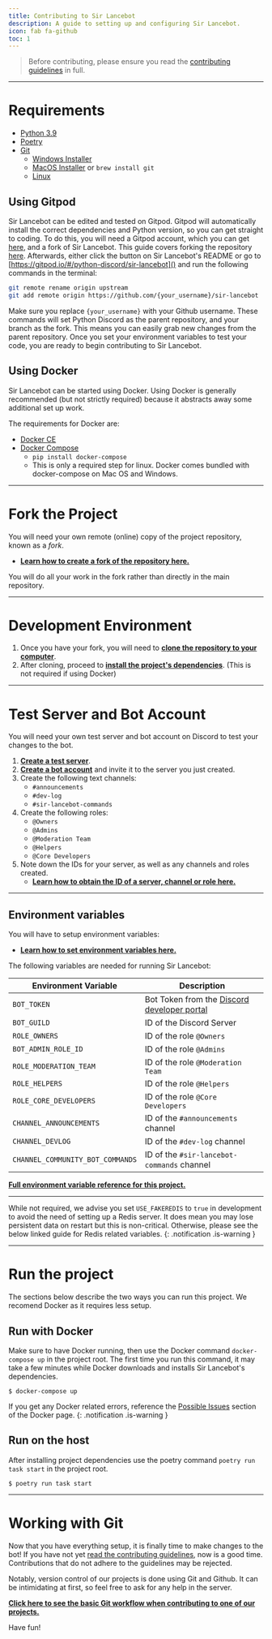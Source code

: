 ```yaml
---
title: Contributing to Sir Lancebot
description: A guide to setting up and configuring Sir Lancebot.
icon: fab fa-github
toc: 1
---
```


> Before contributing, please ensure you read the [contributing guidelines](../contributing-guidelines) in full.

---
# Requirements
- [Python 3.9](https://www.python.org/downloads/)
- [Poetry](https://github.com/python-poetry/poetry#installation)
- [Git](https://git-scm.com/downloads)
    - [Windows Installer](https://git-scm.com/download/win)
    - [MacOS Installer](https://git-scm.com/download/mac) or `brew install git`
    - [Linux](https://git-scm.com/download/linux)

## Using Gitpod
Sir Lancebot can be edited and tested on Gitpod. Gitpod will automatically install the correct dependencies and Python version, so you can get straight to coding.
To do this, you will need a Gitpod account, which you can get [here](https://www.gitpod.io/#get-started), and a fork of Sir Lancebot. This guide covers forking the repository [here](#fork-the-project). Afterwards, either click the button on Sir Lancebot's README or go to [https://gitpod.io/#/python-discord/sir-lancebot]() and run the following commands in the terminal:
```sh
git remote rename origin upstream
git add remote origin https://github.com/{your_username}/sir-lancebot
```
Make sure you replace `{your_username}` with your Github username. These commands will set Python Discord as the parent repository, and your branch as the fork. This means you can easily grab new changes from the parent repository. Once you set your environment variables to test your code, you are ready to begin contributing to Sir Lancebot.

## Using Docker
Sir Lancebot can be started using Docker. Using Docker is generally recommended (but not strictly required) because it abstracts away some additional set up work.

The requirements for Docker are:

* [Docker CE](https://docs.docker.com/install/)
* [Docker Compose](https://docs.docker.com/compose/install/)
    * `pip install docker-compose`
    * This is only a required step for linux. Docker comes bundled with docker-compose on Mac OS and Windows.

---

# Fork the Project
You will need your own remote (online) copy of the project repository, known as a *fork*.

- [**Learn how to create a fork of the repository here.**](../forking-repository)

You will do all your work in the fork rather than directly in the main repository.

---

# Development Environment
1. Once you have your fork, you will need to [**clone the repository to your computer**](../cloning-repository).
2. After cloning, proceed to [**install the project's dependencies**](../installing-project-dependencies). (This is not required if using Docker)

---
# Test Server and Bot Account

You will need your own test server and bot account on Discord to test your changes to the bot.

1. [**Create a test server**](../setting-test-server-and-bot-account#setting-up-a-test-server).
2. [**Create a bot account**](../setting-test-server-and-bot-account#setting-up-a-bot-account) and invite it to the server you just created.
3. Create the following text channels:
    * `#announcements`
    * `#dev-log`
    * `#sir-lancebot-commands`
4. Create the following roles:
    * `@Owners`
    * `@Admins`
    * `@Moderation Team`
    * `@Helpers`
    * `@Core Developers`
5. Note down the IDs for your server, as well as any channels and roles created.
    * [**Learn how to obtain the ID of a server, channel or role here.**](../setting-test-server-and-bot-account#obtain-the-ids)

---

## Environment variables
You will have to setup environment variables:

* [**Learn how to set environment variables here.**](../configure-environment-variables)

The following variables are needed for running Sir Lancebot:

| Environment Variable | Description |
| -------- | -------- |
| `BOT_TOKEN` | Bot Token from the [Discord developer portal](https://discord.com/developers/applications) |
| `BOT_GUILD` | ID of the Discord Server |
| `ROLE_OWNERS` | ID of the role `@Owners` |
| `BOT_ADMIN_ROLE_ID` | ID of the role `@Admins` |
| `ROLE_MODERATION_TEAM` | ID of the role `@Moderation Team`
| `ROLE_HELPERS` | ID of the role `@Helpers` |
| `ROLE_CORE_DEVELOPERS` | ID of the role `@Core Developers` |
| `CHANNEL_ANNOUNCEMENTS` | ID of the `#announcements` channel |
| `CHANNEL_DEVLOG` | ID of the `#dev-log` channel |
| `CHANNEL_COMMUNITY_BOT_COMMANDS` | ID of the `#sir-lancebot-commands` channel |

[**Full environment variable reference for this project.**](./env-var-reference)

---

While not required, we advise you set `USE_FAKEREDIS` to `true` in development to avoid the need of setting up a Redis server.
It does mean you may lose persistent data on restart but this is non-critical.
Otherwise, please see the below linked guide for Redis related variables.
{: .notification .is-warning }

---
# Run the project
The sections below describe the two ways you can run this project. We recomend Docker as it requires less setup.

## Run with Docker
Make sure to have Docker running, then use the Docker command `docker-compose up` in the project root.
The first time you run this command, it may take a few minutes while Docker downloads and installs Sir Lancebot's dependencies.

```shell
$ docker-compose up
```

If you get any Docker related errors, reference the [Possible Issues](../docker#possible-issues) section of the Docker page.
{: .notification .is-warning }

## Run on the host
After installing project dependencies use the poetry command `poetry run task start` in the project root.

```shell
$ poetry run task start
```

---

# Working with Git
Now that you have everything setup, it is finally time to make changes to the bot! If you have not yet [read the contributing guidelines](https://github.com/python-discord/sir-lancebot/blob/main/CONTRIBUTING.md), now is a good time. Contributions that do not adhere to the guidelines may be rejected.

Notably, version control of our projects is done using Git and Github. It can be intimidating at first, so feel free to ask for any help in the server.

[**Click here to see the basic Git workflow when contributing to one of our projects.**](../working-with-git/)

Have fun!
